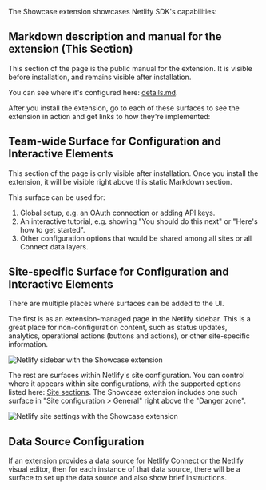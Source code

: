 The Showcase extension showcases Netlify SDK's capabilities:

## Markdown description and manual for the extension (This Section)

This section of the page is the public manual for the extension. It is visible before installation, and remains visible after installation.

You can see where it's configured here: [details.md](https://github.com/netlify/extension-showcase/blob/main/details.md).

After you install the extension, go to each of these surfaces to see the extension in action and get links to how they're implemented:

## Team-wide Surface for Configuration and Interactive Elements

This section of the page is only visible after installation. Once you install the extension, it will be visible right above this static Markdown section.

This surface can be used for:
1. Global setup, e.g. an OAuth connection or adding API keys.
1. An interactive tutorial, e.g. showing "You should do this next" or "Here's how to get started".
1. Other configuration options that would be shared among all sites or all Connect data layers.

## Site-specific Surface for Configuration and Interactive Elements

There are multiple places where surfaces can be added to the UI.

The first is as an extension-managed page in the Netlify sidebar. This is a great place for non-configuration content, such as status updates, analytics, operational actions (buttons and actions), or other site-specific information.

![Netlify sidebar with the Showcase extension](/assets/sidebar.png)



The rest are surfaces within Netlify's site configuration. You can control where it appears within site configurations, with the supported options listed here: [Site sections](https://future-state-v2-docs--sdk.netlify.com/sdk/extension-ui/add-a-new-surface/#site-sections). The Showcase extension includes one such surface in "Site configuration > General" right above the "Danger zone".

![Netlify site settings with the Showcase extension](/assets/site-settings.png)

## Data Source Configuration

If an extension provides a data source for Netlify Connect or the Netlify visual editor, then for each instance of that data source, there will be a surface to set up the data source and also show brief instructions.